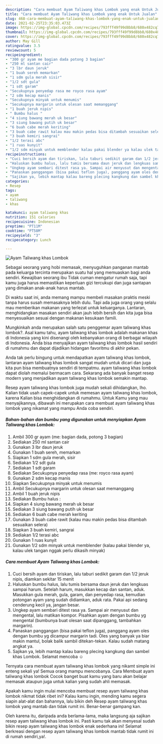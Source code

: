 ```yaml
---
description: "Cara membuat Ayam Taliwang khas Lombok yang enak Untuk Jualan"
title: "Cara membuat Ayam Taliwang khas Lombok yang enak Untuk Jualan"
slug: 468-cara-membuat-ayam-taliwang-khas-lombok-yang-enak-untuk-jualan
date: 2021-02-25T23:35:03.473Z
image: https://img-global.cpcdn.com/recipes/793fff49f99d8bb8/680x482cq70/ayam-taliwang-khas-lombok-foto-resep-utama.jpg
thumbnail: https://img-global.cpcdn.com/recipes/793fff49f99d8bb8/680x482cq70/ayam-taliwang-khas-lombok-foto-resep-utama.jpg
cover: https://img-global.cpcdn.com/recipes/793fff49f99d8bb8/680x482cq70/ayam-taliwang-khas-lombok-foto-resep-utama.jpg
author: May Gill
ratingvalue: 3.5
reviewcount: 5
recipeingredient:
- "300 gr ayam me bagian dada potong 3 bagian"
- "250 ml santan cair"
- "3 lbr daun jeruk"
- "1 buah sereh memarkan"
- "1 sdm gula merah sisir"
- "1/2 sdt gula"
- "1 sdt garam"
- "Secukupnya penyedap rasa me royco rasa ayam"
- "2 sdm kecap manis"
- "Secukupnya minyak untuk menumis"
- "Secukupnya margarin untuk olesan saat memanggang"
- "1 buah jeruk nipis"
- " Bumbu halus "
- "4 siung bawang merah uk besar"
- "3 siung bawang putih uk besar"
- "6 buah cabe merah keriting"
- "3 buah cabe rawit kalau mau makin pedas bisa ditambah sesuaikan selera"
- "3 buah kemiri sangrai"
- "1/2 terasi abc"
- "1 ruas kunyit"
- "1/2 sdm minyak untuk memblender kalau pakai blender ya kalau ulek tangan nggak perlu dikasih minyak"
recipeinstructions:
- "Cuci bersih ayam dan tiriskan, lalu taburi sedikit garam dan 1/2 jeruk nipis, diamkan sekitar 15 menit"
- "Haluskan bumbu halus, lalu tumis bersama daun jeruk dan lengkuas sampai harum. Setelah harum, masukkan kecap dan santan, aduk. Masukkan gula merah, gula, garam, dan penyedap rasa, kemudian potongan ayam yang sudah didiamkan, aduk rata. Pakai api sedang cenderung kecil ya, jangan besar."
- "Ungkep ayam sembari ditest rasa ya. Sampai air menyusut dan mengental, lalu matikan kompor. Pisahkan ayam dengan bumbu yg mengental (bumbunya buat olesan saat dipanggang, tambahkan margarin)."
- "Panaskan panggangan (bisa pakai teflon juga), panggang ayam oles dengan bumbu yg dicampur margarin tadi. Oles yang banyak ya biar makin mantul, bolak balik sambil ditekan-tekan. Kalau sudah matang angkat ya."
- "Sajikan ya, lebih mantap kalau bareng plecing kangkung dan sambel khas Lombok. Selamat mencoba ☺"
categories:
- Resep
tags:
- ayam
- taliwang
- khas

katakunci: ayam taliwang khas 
nutrition: 151 calories
recipecuisine: Indonesian
preptime: "PT11M"
cooktime: "PT58M"
recipeyield: "3"
recipecategory: Lunch

---
```



![Ayam Taliwang khas Lombok](https://img-global.cpcdn.com/recipes/793fff49f99d8bb8/680x482cq70/ayam-taliwang-khas-lombok-foto-resep-utama.jpg)

Sebagai seorang yang hobi memasak, menyuguhkan panganan mantab pada keluarga tercinta merupakan suatu hal yang memuaskan bagi anda sendiri. Kewajiban seorang ibu Tidak cuman mengatur rumah saja, tapi kamu juga harus memastikan keperluan gizi tercukupi dan juga santapan yang dimakan anak-anak harus mantab.

Di waktu  saat ini, anda memang mampu membeli masakan praktis meski tanpa harus susah memasaknya lebih dulu. Tapi ada juga orang yang selalu mau memberikan makanan yang terlezat untuk keluarganya. Lantaran, menghidangkan masakan sendiri akan jauh lebih bersih dan kita juga bisa menyesuaikan sesuai dengan makanan kesukaan famili. 



Mungkinkah anda merupakan salah satu penggemar ayam taliwang khas lombok?. Asal kamu tahu, ayam taliwang khas lombok adalah makanan khas di Indonesia yang kini disenangi oleh kebanyakan orang di berbagai wilayah di Indonesia. Anda bisa menyajikan ayam taliwang khas lombok hasil sendiri di rumahmu dan dapat dijadikan hidangan favoritmu di akhir pekan.

Anda tak perlu bingung untuk mendapatkan ayam taliwang khas lombok, lantaran ayam taliwang khas lombok sangat mudah untuk dicari dan juga kita pun bisa membuatnya sendiri di tempatmu. ayam taliwang khas lombok dapat diolah memalui bermacam cara. Sekarang ada banyak banget resep modern yang menjadikan ayam taliwang khas lombok semakin mantap.

Resep ayam taliwang khas lombok juga mudah sekali dihidangkan, lho. Kalian tidak usah capek-capek untuk memesan ayam taliwang khas lombok, karena Kalian bisa menghidangkan di rumahmu. Untuk Kamu yang mau menyajikannya, dibawah ini merupakan cara membuat ayam taliwang khas lombok yang nikamat yang mampu Anda coba sendiri.

<!--inarticleads1-->

##### Bahan-bahan dan bumbu yang digunakan untuk menyiapkan Ayam Taliwang khas Lombok:

1. Ambil 300 gr ayam (me: bagian dada, potong 3 bagian)
1. Sediakan 250 ml santan cair
1. Gunakan 3 lbr daun jeruk
1. Gunakan 1 buah sereh, memarkan
1. Siapkan 1 sdm gula merah, sisir
1. Sediakan 1/2 sdt gula
1. Sediakan 1 sdt garam
1. Sediakan Secukupnya penyedap rasa (me: royco rasa ayam)
1. Gunakan 2 sdm kecap manis
1. Siapkan Secukupnya minyak untuk menumis
1. Ambil Secukupnya margarin untuk olesan saat memanggang
1. Ambil 1 buah jeruk nipis
1. Sediakan  Bumbu halus :
1. Siapkan 4 siung bawang merah uk besar
1. Sediakan 3 siung bawang putih uk besar
1. Sediakan 6 buah cabe merah keriting
1. Gunakan 3 buah cabe rawit (kalau mau makin pedas bisa ditambah sesuaikan selera)
1. Siapkan 3 buah kemiri, sangrai
1. Sediakan 1/2 terasi abc
1. Gunakan 1 ruas kunyit
1. Gunakan 1/2 sdm minyak untuk memblender (kalau pakai blender ya, kalau ulek tangan nggak perlu dikasih minyak)




<!--inarticleads2-->

##### Cara membuat Ayam Taliwang khas Lombok:

1. Cuci bersih ayam dan tiriskan, lalu taburi sedikit garam dan 1/2 jeruk nipis, diamkan sekitar 15 menit
1. Haluskan bumbu halus, lalu tumis bersama daun jeruk dan lengkuas sampai harum. Setelah harum, masukkan kecap dan santan, aduk. Masukkan gula merah, gula, garam, dan penyedap rasa, kemudian potongan ayam yang sudah didiamkan, aduk rata. Pakai api sedang cenderung kecil ya, jangan besar.
1. Ungkep ayam sembari ditest rasa ya. Sampai air menyusut dan mengental, lalu matikan kompor. Pisahkan ayam dengan bumbu yg mengental (bumbunya buat olesan saat dipanggang, tambahkan margarin).
1. Panaskan panggangan (bisa pakai teflon juga), panggang ayam oles dengan bumbu yg dicampur margarin tadi. Oles yang banyak ya biar makin mantul, bolak balik sambil ditekan-tekan. Kalau sudah matang angkat ya.
1. Sajikan ya, lebih mantap kalau bareng plecing kangkung dan sambel khas Lombok. Selamat mencoba ☺




Ternyata cara membuat ayam taliwang khas lombok yang nikamt simple ini enteng sekali ya! Semua orang mampu mencobanya. Cara Membuat ayam taliwang khas lombok Cocok banget buat kamu yang baru akan belajar memasak ataupun juga untuk kalian yang sudah ahli memasak.

Apakah kamu ingin mulai mencoba membuat resep ayam taliwang khas lombok nikmat tidak ribet ini? Kalau kamu ingin, mending kamu segera siapin alat-alat dan bahannya, lalu bikin deh Resep ayam taliwang khas lombok yang mantab dan tidak rumit ini. Benar-benar gampang kan. 

Oleh karena itu, daripada anda berlama-lama, maka langsung aja sajikan resep ayam taliwang khas lombok ini. Pasti kamu tak akan menyesal sudah bikin resep ayam taliwang khas lombok enak sederhana ini! Selamat berkreasi dengan resep ayam taliwang khas lombok mantab tidak rumit ini di rumah sendiri,ya!.

